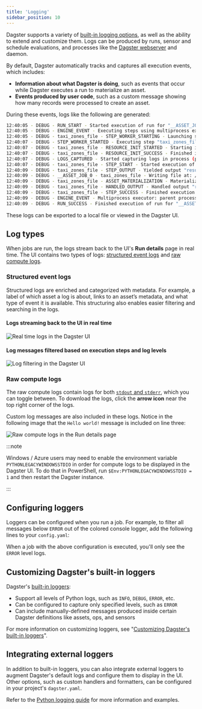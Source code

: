 ```yaml
---
title: 'Logging'
sidebar_position: 10
---
```


Dagster supports a variety of [built-in logging options](https://docs.dagster.io/api/python-api/loggers#built-in-loggers), as well as the ability to extend and customize them. Logs can be produced by runs, sensor and schedule evaluations, and processes like the [Dagster webserver](https://docs.dagster.io/guides/operate/webserver) and daemon.

By default, Dagster automatically tracks and captures all execution events, which includes:

- **Information about what Dagster is doing**, such as events that occur while Dagster executes a run to materialize an asset.
- **Events produced by user code**, such as a custom message showing how many records were processed to create an asset.

During these events, logs like the following are generated:

```bash
12:40:05 - DEBUG - RUN_START - Started execution of run for "__ASSET_JOB_0".
12:40:05 - DEBUG - ENGINE_EVENT - Executing steps using multiprocess executor: parent process (pid: 86387)
12:40:05 - DEBUG - taxi_zones_file - STEP_WORKER_STARTING - Launching subprocess for "taxi_zones_file".
12:40:07 - DEBUG - STEP_WORKER_STARTED - Executing step "taxi_zones_file" in subprocess.
12:40:07 - DEBUG - taxi_zones_file - RESOURCE_INIT_STARTED - Starting initialization of resources [io_manager].
12:40:07 - DEBUG - taxi_zones_file - RESOURCE_INIT_SUCCESS - Finished initialization of resources [io_manager].
12:40:07 - DEBUG - LOGS_CAPTURED - Started capturing logs in process (pid: 86390).
12:40:07 - DEBUG - taxi_zones_file - STEP_START - Started execution of step "taxi_zones_file".
12:40:09 - DEBUG - taxi_zones_file - STEP_OUTPUT - Yielded output "result" of type "Any". (Type check passed).
12:40:09 - DEBUG - __ASSET_JOB_0 - taxi_zones_file - Writing file at: /Users/erincochran/Desktop/dagster-examples/project-dagster-university/tmpfxsoltsc/storage/taxi_zones_file using PickledObjectFilesystemIOManager...
12:40:09 - DEBUG - taxi_zones_file - ASSET_MATERIALIZATION - Materialized value taxi_zones_file.
12:40:09 - DEBUG - taxi_zones_file - HANDLED_OUTPUT - Handled output "result" using IO manager "io_manager"
12:40:09 - DEBUG - taxi_zones_file - STEP_SUCCESS - Finished execution of step "taxi_zones_file" in 1.17s.
12:40:09 - DEBUG - ENGINE_EVENT - Multiprocess executor: parent process exiting after 4.38s (pid: 86387)
12:40:09 - DEBUG - RUN_SUCCESS - Finished execution of run for "__ASSET_JOB_0".
```

These logs can be exported to a local file or viewed in the Dagster UI.

## Log types

When jobs are run, the logs stream back to the UI's **Run details** page in real time. The UI contains two types of logs: [structured event logs](#structured-event-logs) and [raw compute logs](#raw-compute-logs).

### Structured event logs

Structured logs are enriched and categorized with metadata. For example, a label of which asset a log is about, links to an asset’s metadata, and what type of event it is available. This structuring also enables easier filtering and searching in the logs.

#### Logs streaming back to the UI in real time

![Real time logs in the Dagster UI](/images/guides/monitor/logging/job-log-ui.png)

#### Log messages filtered based on execution steps and log levels

![Log filtering in the Dagster UI](/images/guides/monitor/logging/job-ui-filter.png)

### Raw compute logs

The raw compute logs contain logs for both [`stdout` and `stderr`](https://stackoverflow.com/questions/3385201/confused-about-stdin-stdout-and-stderr), which you can toggle between. To download the logs, click the **arrow icon** near the top right corner of the logs.

Custom log messages are also included in these logs. Notice in the following image that the `Hello world!` message is included on line three:

![Raw compute logs in the Run details page](/images/guides/monitor/logging/loggers-compute-logs.png)

:::note

Windows / Azure users may need to enable the environment variable `PYTHONLEGACYWINDOWSSTDIO` in order for compute logs to be displayed in the Dagster UI. To do that in PowerShell, run `$Env:PYTHONLEGACYWINDOWSSTDIO = 1` and then restart the Dagster instance.

:::

## Configuring loggers

Loggers can be configured when you run a job. For example, to filter all messages below `ERROR` out of the colored console logger, add the following lines to your `config.yaml`:

<CodeExample path="docs_snippets/docs_snippets/concepts/logging/config.yaml" />

When a job with the above configuration is executed, you'll only see the `ERROR` level logs.

## Customizing Dagster's built-in loggers

Dagster's [built-in loggers](https://docs.dagster.io/api/python-api/loggers#built-in-loggers):

- Support all levels of Python logs, such as `INFO`, `DEBUG`, `ERROR`, etc.
- Can be configured to capture only specified levels, such as `ERROR`
- Can include manually-defined messages produced inside certain Dagster definitions like assets, ops, and sensors

For more information on customizing loggers, see "[Customizing Dagster's built-in loggers](https://docs.dagster.io/guides/monitor/logging/custom-logging)".

## Integrating external loggers

In addition to built-in loggers, you can also integrate external loggers to augment Dagster's default logs and configure them to display in the UI. Other options, such as custom handlers and formatters, can be configured in your project's `dagster.yaml`.

Refer to the [Python logging guide](https://docs.dagster.io/guides/monitor/logging/python-logging) for more information and examples.
